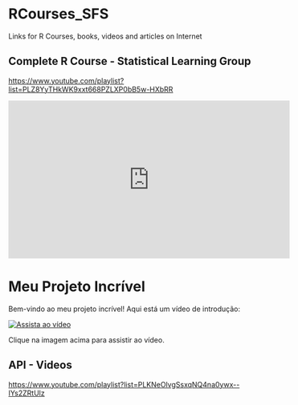 # RCourses_SFS
Links for R Courses, books, videos and articles on Internet

## Complete R Course - Statistical Learning Group
  https://www.youtube.com/playlist?list=PLZ8YyTHkWK9xxt668PZLXP0bB5w-HXbRR


<iframe width="560" height="315" src="https://www.youtube.com/embed/JKM4Xu7FAF8?si=1p-XCtov-7rP7Au_" title="YouTube video player" frameborder="0" allow="accelerometer; autoplay; clipboard-write; encrypted-media; gyroscope; picture-in-picture; web-share" allowfullscreen></iframe>


# Meu Projeto Incrível

Bem-vindo ao meu projeto incrível! Aqui está um vídeo de introdução:

[![Assista ao vídeo](https://img.youtube.com/vi/YOUTUBE_VIDEO_ID/0.jpg)](https://www.youtube.com/watch?v=YOUTUBE_VIDEO_ID)

Clique na imagem acima para assistir ao vídeo.


## API - Videos
  https://www.youtube.com/playlist?list=PLKNeOlvgSsxqNQ4na0ywx--IYs2ZRtUlz
